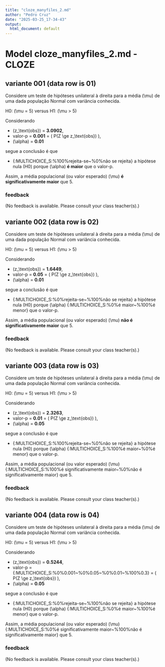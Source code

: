 ```yaml
---
title: "cloze_manyfiles_2.md"
author: "Pedro Cruz"
date: "2025-03-25_17-34-43"
output:
  html_document: default
---
```



# Model cloze_manyfiles_2.md - CLOZE



## variante 001 (data row is 01)


Considere um teste de hipóteses 
unilateral à direita para a média \(\mu\) de uma dada população Normal com variância conhecida.


H0: \(\mu = 5\) versus  H1: \(\mu > 5\)

Considerando

* \(z_\text{obs}\) = **3.0902**,
* valor-p = **0.001** = \( P(Z \ge  z_\text{obs}) \),
* \(\alpha\) = **0.01**

segue a conclusão é que

* {:MULTICHOICE_S:%100%rejeita-se\~%0%não se rejeita} a hipótese nula (H0) porque \(\alpha\) **é maior** que o valor-p.

Assim, a média populacional (ou valor esperado) \(\mu\) **é significativamente maior** que 5.

### feedback


(No feedback is available. Please consult your class teacher(s).)



## variante 002 (data row is 02)


Considere um teste de hipóteses 
unilateral à direita para a média \(\mu\) de uma dada população Normal com variância conhecida.


H0: \(\mu = 5\) versus  H1: \(\mu > 5\)

Considerando

* \(z_\text{obs}\) = **1.6449**,
* valor-p = **0.05** = \( P(Z \ge  z_\text{obs}) \),
* \(\alpha\) = **0.01**

segue a conclusão é que

* {:MULTICHOICE_S:%0%rejeita-se\~%100%não se rejeita} a hipótese nula (H0) porque \(\alpha\) {:MULTICHOICE_S:%0%é maior\~%100%é menor} que o valor-p.

Assim, a média populacional (ou valor esperado) \(\mu\) **não é significativamente maior** que 5.

### feedback


(No feedback is available. Please consult your class teacher(s).)



## variante 003 (data row is 03)


Considere um teste de hipóteses 
unilateral à direita para a média \(\mu\) de uma dada população Normal com variância conhecida.


H0: \(\mu = 5\) versus  H1: \(\mu > 5\)

Considerando

* \(z_\text{obs}\) = **2.3263**,
* valor-p = **0.01** = \( P(Z \ge  z_\text{obs}) \),
* \(\alpha\) = **0.05**

segue a conclusão é que

* {:MULTICHOICE_S:%100%rejeita-se\~%0%não se rejeita} a hipótese nula (H0) porque \(\alpha\) {:MULTICHOICE_S:%100%é maior\~%0%é menor} que o valor-p.

Assim, a média populacional (ou valor esperado) \(\mu\) {:MULTICHOICE_S:%100%é significativamente maior\~%0%não é significativamente maior} que 5.

### feedback


(No feedback is available. Please consult your class teacher(s).)



## variante 004 (data row is 04)


Considere um teste de hipóteses 
unilateral à direita para a média \(\mu\) de uma dada população Normal com variância conhecida.


H0: \(\mu = 5\) versus  H1: \(\mu > 5\)

Considerando

* \(z_\text{obs}\) = **0.5244**,
* valor-p = {:MULTICHOICE_S:%0%0.001\~%0%0.05\~%0%0.01\~%100%0.3} = \( P(Z \ge  z_\text{obs}) \),
* \(\alpha\) = **0.05**

segue a conclusão é que

* {:MULTICHOICE_S:%0%rejeita-se\~%100%não se rejeita} a hipótese nula (H0) porque \(\alpha\) {:MULTICHOICE_S:%0%é maior\~%100%é menor} que o valor-p.

Assim, a média populacional (ou valor esperado) \(\mu\) {:MULTICHOICE_S:%0%é significativamente maior\~%100%não é significativamente maior} que 5.

### feedback


(No feedback is available. Please consult your class teacher(s).)

